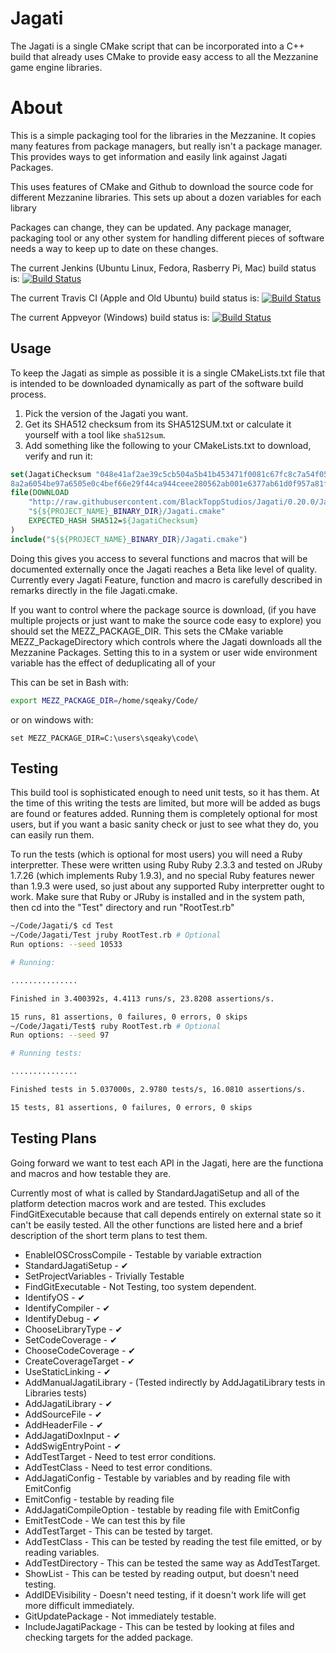 # Jagati

The Jagati is a single CMake script that can be incorporated into a C++ build that already uses CMake to provide easy
access to all the Mezzanine game engine libraries.

# About

This is a simple packaging tool for the libraries in the Mezzanine. It copies many features from package managers, but
really isn't a package manager. This provides ways to get information and easily link against Jagati Packages.

This uses features of CMake and Github to download the source code for different Mezzanine libraries. This sets up
about a dozen variables for each library

Packages can change, they can be updated. Any package manager, packaging tool or any other system for handling
different pieces of software needs a way to keep up to date on these changes.

The current Jenkins (Ubuntu Linux, Fedora, Rasberry Pi, Mac) build status is:
[![Build Status](http://blacktopp.ddns.net:8080/job/Jagati/badge/icon)](http://blacktopp.ddns.net:8080/job/Jagati/)

The current Travis CI (Apple and Old Ubuntu) build status is:
[![Build Status](https://travis-ci.org/BlackToppStudios/Jagati.svg?branch=master)](https://travis-ci.org/BlackToppStudios/Jagati)

The current Appveyor (Windows) build status is:
[![Build Status](https://ci.appveyor.com/api/projects/status/github/BlackToppStudios/Jagati?branch=master&svg=true)](https://ci.appveyor.com/project/Sqeaky/Jagati)

## Usage 

To keep the Jagati as simple as possible it is a single CMakeLists.txt file that is intended to be downloaded
dynamically as part of the software build process.

1. Pick the version of the Jagati you want.
2. Get its SHA512 checksum from its SHA512SUM.txt or calculate it yourself with a tool like `sha512sum`.
3. Add something like the following to your CMakeLists.txt to download, verify and run it:

```CMake
set(JagatiChecksum "048e41af2ae39c5cb504a5b41b453471f0081c67fc8c7a54f05ff6\
8a2a6054be97a6505e0c4bef66e29f44ca944ceee280562ab001e6377ab61d0f957a81f4b5")
file(DOWNLOAD
    "http://raw.githubusercontent.com/BlackToppStudios/Jagati/0.20.0/Jagati.cmake"
    "${${PROJECT_NAME}_BINARY_DIR}/Jagati.cmake"
    EXPECTED_HASH SHA512=${JagatiChecksum}
)
include("${${PROJECT_NAME}_BINARY_DIR}/Jagati.cmake")
```

Doing this gives you access to several functions and macros that will be documented externally once the Jagati
reaches a Beta like level of quality. Currently every Jagati Feature, function and macro is carefully described
in remarks directly in the file Jagati.cmake.

If you want to control where the package source is download, (if you have multiple projects or just want to make the
source code easy to explore) you should set the MEZZ_PACKAGE_DIR. This sets the CMake variable MEZZ_PackageDirectory
which controls where the Jagati downloads all the Mezzanine Packages. Setting this to in a system or user wide
environment variable has the effect of deduplicating all of your 

This can be set in Bash with:

```Bash
export MEZZ_PACKAGE_DIR=/home/sqeaky/Code/
```

or on windows with:
```Batch
set MEZZ_PACKAGE_DIR=C:\users\sqeaky\code\
```

## Testing

This build tool is sophisticated enough to need unit tests, so it has them. At the time of this writing the tests are
limited, but more will be added as bugs are found or features added. Running them is completely optional for most users,
but if you want a basic sanity check or just to see what they do, you can easily run them. 

To run the tests (which is optional for most users) you will need a Ruby interpretter. These were written using Ruby
Ruby 2.3.3 and tested on JRuby 1.7.26 (which implements Ruby 1.9.3), and no special Ruby features newer than 1.9.3 were
used, so just about any supported Ruby interpretter ought to work. Make sure that Ruby or JRuby is installed and in the
system path, then cd into the "Test" directory and run "RootTest.rb"

```Bash
~/Code/Jagati/$ cd Test
~/Code/Jagati/Test jruby RootTest.rb # Optional
Run options: --seed 10533

# Running:

...............

Finished in 3.400392s, 4.4113 runs/s, 23.8208 assertions/s.

15 runs, 81 assertions, 0 failures, 0 errors, 0 skips
~/Code/Jagati/Test$ ruby RootTest.rb # Optional
Run options: --seed 97

# Running tests:

...............

Finished tests in 5.037000s, 2.9780 tests/s, 16.0810 assertions/s.

15 tests, 81 assertions, 0 failures, 0 errors, 0 skips

```

## Testing Plans

Going forward we want to test each API in the Jagati, here are the functiona and macros and how testable they are.

Currently most of what is called by StandardJagatiSetup and all of the platform detection macros work and are tested.
This excludes FindGitExecutable because that call depends entirely on external state so it can't be easily tested. All
the other functions are listed here and a brief description of the short term plans to test them.

   - EnableIOSCrossCompile - Testable by variable extraction
   - StandardJagatiSetup - ✔
   - SetProjectVariables - Trivially Testable
   - FindGitExecutable - Not Testing, too system dependent.
   - IdentifyOS -  ✔
   - IdentifyCompiler - ✔
   - IdentifyDebug - ✔
   - ChooseLibraryType - ✔
   - SetCodeCoverage - ✔
   - ChooseCodeCoverage - ✔
   - CreateCoverageTarget - ✔
   - UseStaticLinking - ✔
   - AddManualJagatiLibrary - (Tested indirectly by AddJagatiLibrary tests in Libraries tests)
   - AddJagatiLibrary - ✔ 
   - AddSourceFile - ✔
   - AddHeaderFile - ✔
   - AddJagatiDoxInput - ✔
   - AddSwigEntryPoint - ✔
   - AddTestTarget - Need to test error conditions.
   - AddTestClass - Need to test error conditions.
   - AddJagatiConfig - Testable by variables and by reading file with EmitConfig
   - EmitConfig - testable by reading file
   - AddJagatiCompileOption - testable by reading file with EmitConfig
   - EmitTestCode - We can test this by file
   - AddTestTarget - This can be tested by target.
   - AddTestClass - This can be tested by reading the test file emitted, or by reading variables.
   - AddTestDirectory - This can be tested the same way as AddTestTarget.
   - ShowList - This can be tested by reading output, but doesn't need testing.
   - AddIDEVisibility - Doesn't need testing, if it doesn't work life will get more difficult immediately.
   - GitUpdatePackage - Not immediately testable.
   - IncludeJagatiPackage - This can be tested by looking at files and checking targets for the added package.
